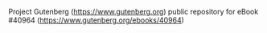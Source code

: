 Project Gutenberg (https://www.gutenberg.org) public repository for eBook #40964 (https://www.gutenberg.org/ebooks/40964)
